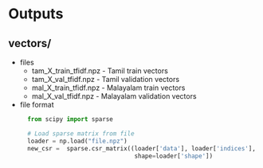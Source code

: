 # Outputs

## vectors/
- files
  - tam_X_train_tfidf.npz - Tamil train vectors
  - tam_X_val_tfidf.npz - Tamil validation vectors
  - mal_X_train_tfidf.npz - Malayalam train vectors
  - mal_X_val_tfidf.npz - Malayalam validation vectors
- file format
  ```python
    from scipy import sparse

    # Load sparse matrix from file
    loader = np.load("file.npz")
    new_csr =  sparse.csr_matrix((loader['data'], loader['indices'], loader['indptr']),
                                  shape=loader['shape'])
  ```
